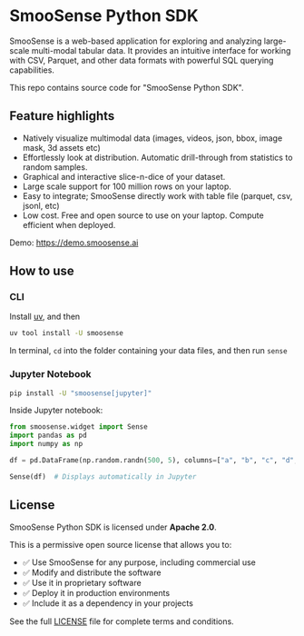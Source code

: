 # SmooSense Python SDK

SmooSense is a web-based application for exploring and analyzing large-scale multi-modal tabular data. It provides an intuitive interface for working with CSV, Parquet, and other data formats with powerful SQL querying capabilities.

This repo contains source code for "SmooSense Python SDK".

## Feature highlights
- Natively visualize multimodal data (images, videos, json, bbox, image mask, 3d assets etc)
- Effortlessly look at distribution. Automatic drill-through from statistics to random samples.
- Graphical and interactive slice-n-dice of your dataset.
- Large scale support for 100 million rows on your laptop.
- Easy to integrate; SmooSense directly work with table file (parquet, csv, jsonl, etc)
- Low cost. Free and open source to use on your laptop. Compute efficient when deployed.

Demo: <https://demo.smoosense.ai>

## How to use
### CLI
Install [uv](https://docs.astral.sh/uv/#highlights), and then
```bash
uv tool install -U smoosense
```
In terminal, `cd` into the folder containing your data files, and then run `sense`

### Jupyter Notebook
```bash
pip install -U "smoosense[jupyter]"
```
Inside Jupyter notebook:
```python
from smoosense.widget import Sense
import pandas as pd
import numpy as np

df = pd.DataFrame(np.random.randn(500, 5), columns=["a", "b", "c", "d", "e"])

Sense(df)  # Displays automatically in Jupyter
```

## License

SmooSense Python SDK is licensed under **Apache 2.0**.

This is a permissive open source license that allows you to:
- ✅ Use SmooSense for any purpose, including commercial use
- ✅ Modify and distribute the software
- ✅ Use it in proprietary software
- ✅ Deploy it in production environments
- ✅ Include it as a dependency in your projects

See the full [LICENSE](LICENSE) file for complete terms and conditions.
